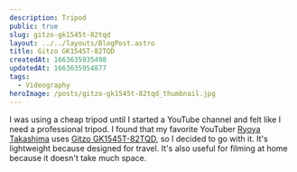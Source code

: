 ```yaml
---
description: Tripod
public: true
slug: gitzo-gk1545t-82tqd
layout: ../../layouts/BlogPost.astro
title: Gitzo GK1545T-82TQD
createdAt: 1663635935498
updatedAt: 1663635954877
tags:
  - Videography
heroImage: /posts/gitzo-gk1545t-82tqd_thumbnail.jpg
---
```


I was using a cheap tripod until I started a YouTube channel and felt like I need a professional tripod. I found that my favorite YouTuber [Ryoya Takashima](https://www.youtube.com/c/RyoyaTakashima) uses [Gitzo GK1545T-82TQD](https://amzn.to/3eMfOGU), so I decided to go with it.
It's lightweight because designed for travel. It's also useful for filming at home because it doesn't take much space.
